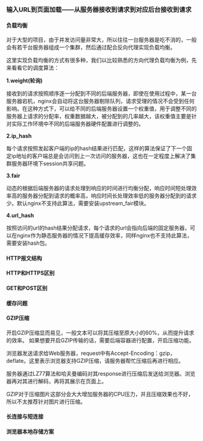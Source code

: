 ### 输入URL到页面加载——从服务器接收到请求到对应后台接收到请求



#### 负载均衡

对于大型的项目，由于并发访问量非常大，所以往往一台服务器是吃不消的，一般会有若干台服务器组成一个集群，然后通过配合反向代理实现负载均衡。

这里实现负载均衡的方式有很多种，我们以比较熟悉的方向代理负载均衡为例，先来看看它的调度算法：

**1.weight(轮询)**

​	接收到的请求按照顺序逐一分配到不同的后端服务器，即使在使用过程中，某一台服务器宕机，nginx会自动将这台服务器剔除队列，请求受理的情况不会受到任何影响。在这种方式下，可以给不同的后端服务器设置一个权重值，用于调整不同的服务器上请求的分配率，权重数据越大，被分配到的几率越大，该权重值主要是针对实际工作环境中不同的后端服务器硬件配置进行调整的。



**2.ip_hash**

​	每个请求按照发起客户端的ip的hash结果进行匹配，这样的算法保证了下一个固定ip地址的客户端总是会访问到上一次访问的服务器，这也在一定程度上解决了集群服务器环境下session共享问题。



**3.fair**

​	动态的根据后端服务器的请求处理到响应的时间进行均衡分配，响应时间短处理效率高的服务器分配到请求的概率高，响应时间长处理效率低的服务器分配到的请求少。默认nginx不支持此算法，需要安装upstream_fair模块。

**4.url_hash**

​	按照访问的url的hash结果分配请求，每个请求的url会指向后端的固定服务器，可以在nginx作为静态服务器的情况下提高缓存效率，同样nginx也不支持此算法，需要安装hash包。



#### HTTP报文结构

#### HTTP和HTTPS区别

#### GET和POST区别

#### 缓存问题

#### GZIP压缩

​	开启GZIP压缩显而易见，一般文本可以将其压缩至原大小的60%，从而提升请求的效率。	如果想要开启GZIP传输的话，需要后端容器进行配置，开启压缩功能。

​	浏览器发送请求给Web服务器，request中有Accept-Encoding：gzip，deflate。这里表示浏览器支持GZIP压缩，请服务器帮忙压缩后再进行相应。

​	服务器通过LZ77算法和哈夫曼编码对其response进行压缩后发送给浏览器。浏览器再对其进行解码，再将其展示在页面上。

​	GZIP对于压缩图片这部分会大大增加服务器的CPU压力，并且压缩效果也不好，所以不太推荐针对图片进行压缩。

#### 长连接与短连接

#### 浏览器本地存储方案

